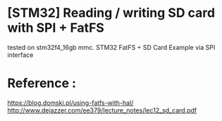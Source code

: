 # [STM32] Reading / writing SD card with SPI + FatFS

tested on stm32f4_16gb mmc.
STM32 FatFS + SD Card Example via SPI interface
# Reference :
https://blog.domski.pl/using-fatfs-with-hal/
http://www.dejazzer.com/ee379/lecture_notes/lec12_sd_card.pdf
